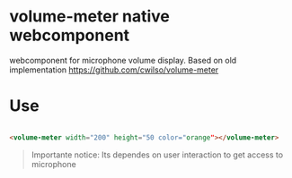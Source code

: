 # volume-meter native webcomponent
webcomponent for microphone  volume display. Based on old implementation https://github.com/cwilso/volume-meter

# Use

```html

<volume-meter width="200" height="50 color="orange"></volume-meter>
```

> Importante notice: Its dependes on user interaction to get access to microphone                                                   
                                                 
